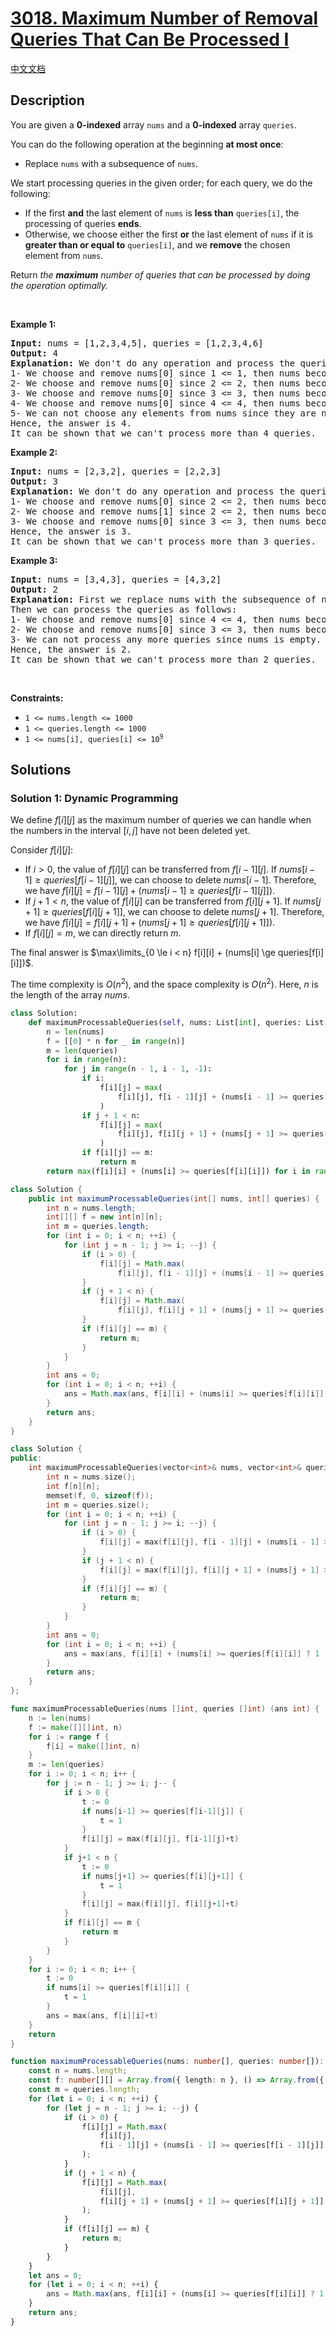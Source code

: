 # [3018. Maximum Number of Removal Queries That Can Be Processed I](https://leetcode.com/problems/maximum-number-of-removal-queries-that-can-be-processed-i)

[中文文档](./solution/3000-3099/3018.Maximum%20Number%20of%20Removal%20Queries%20That%20Can%20Be%20Processed%20I/README.md)

<!-- tags:Array,Dynamic Programming -->

## Description

<p>You are given a <strong>0-indexed</strong> array <code>nums</code> and a <strong>0-indexed</strong> array <code>queries</code>.</p>

<p>You can do the following operation at the beginning <strong>at most once</strong>:</p>

<ul>
	<li>Replace <code>nums</code> with a <span data-keyword="subsequence-array">subsequence</span> of <code>nums</code>.</li>
</ul>

<p>We start processing queries in the given order; for each query, we do the following:</p>

<ul>
	<li>If the first <strong>and</strong> the last element of <code>nums</code> is <strong>less than</strong> <code>queries[i]</code>, the processing of queries <strong>ends</strong>.</li>
	<li>Otherwise, we choose either the first <strong>or</strong> the last element of <code>nums</code> if it is <strong>greater than or equal to</strong> <code>queries[i]</code>, and we <strong>remove</strong> the chosen element from <code>nums</code>.</li>
</ul>

<p>Return <em>the <strong>maximum</strong> number of queries that can be processed by doing the operation optimally.</em></p>

<p>&nbsp;</p>
<p><strong class="example">Example 1:</strong></p>

<pre>
<strong>Input:</strong> nums = [1,2,3,4,5], queries = [1,2,3,4,6]
<strong>Output:</strong> 4
<strong>Explanation:</strong> We don&#39;t do any operation and process the queries as follows:
1- We choose and remove nums[0] since 1 &lt;= 1, then nums becomes [2,3,4,5].
2- We choose and remove nums[0] since 2 &lt;= 2, then nums becomes [3,4,5].
3- We choose and remove nums[0] since 3 &lt;= 3, then nums becomes [4,5].
4- We choose and remove nums[0] since 4 &lt;= 4, then nums becomes [5].
5- We can not choose any elements from nums since they are not greater than or equal to 5.
Hence, the answer is 4.
It can be shown that we can&#39;t process more than 4 queries.
</pre>

<p><strong class="example">Example 2:</strong></p>

<pre>
<strong>Input:</strong> nums = [2,3,2], queries = [2,2,3]
<strong>Output:</strong> 3
<strong>Explanation:</strong> We don&#39;t do any operation and process the queries as follows:
1- We choose and remove nums[0] since 2 &lt;= 2, then nums becomes [3,2].
2- We choose and remove nums[1] since 2 &lt;= 2, then nums becomes [3].
3- We choose and remove nums[0] since 3 &lt;= 3, then nums becomes [].
Hence, the answer is 3.
It can be shown that we can&#39;t process more than 3 queries.
</pre>

<p><strong class="example">Example 3:</strong></p>

<pre>
<strong>Input:</strong> nums = [3,4,3], queries = [4,3,2]
<strong>Output:</strong> 2
<strong>Explanation:</strong> First we replace nums with the subsequence of nums [4,3].
Then we can process the queries as follows:
1- We choose and remove nums[0] since 4 &lt;= 4, then nums becomes [3].
2- We choose and remove nums[0] since 3 &lt;= 3, then nums becomes [].
3- We can not process any more queries since nums is empty.
Hence, the answer is 2.
It can be shown that we can&#39;t process more than 2 queries.
</pre>

<p>&nbsp;</p>
<p><strong>Constraints:</strong></p>

<ul>
	<li><code>1 &lt;= nums.length &lt;= 1000</code></li>
	<li><code>1 &lt;= queries.length &lt;= 1000</code></li>
	<li><code>1 &lt;= nums[i], queries[i] &lt;= 10<sup>9</sup></code></li>
</ul>

## Solutions

### Solution 1: Dynamic Programming

We define $f[i][j]$ as the maximum number of queries we can handle when the numbers in the interval $[i, j]$ have not been deleted yet.

Consider $f[i][j]$:

-   If $i > 0$, the value of $f[i][j]$ can be transferred from $f[i - 1][j]$. If $nums[i - 1] \ge queries[f[i - 1][j]]$, we can choose to delete $nums[i - 1]$. Therefore, we have $f[i][j] = f[i - 1][j] + (nums[i - 1] \ge queries[f[i - 1][j]])$.
-   If $j + 1 < n$, the value of $f[i][j]$ can be transferred from $f[i][j + 1]$. If $nums[j + 1] \ge queries[f[i][j + 1]]$, we can choose to delete $nums[j + 1]$. Therefore, we have $f[i][j] = f[i][j + 1] + (nums[j + 1] \ge queries[f[i][j + 1]])$.
-   If $f[i][j] = m$, we can directly return $m$.

The final answer is $\max\limits_{0 \le i < n} f[i][i] + (nums[i] \ge queries[f[i][i]])$.

The time complexity is $O(n^2)$, and the space complexity is $O(n^2)$. Here, $n$ is the length of the array $nums$.

<!-- tabs:start -->

```python
class Solution:
    def maximumProcessableQueries(self, nums: List[int], queries: List[int]) -> int:
        n = len(nums)
        f = [[0] * n for _ in range(n)]
        m = len(queries)
        for i in range(n):
            for j in range(n - 1, i - 1, -1):
                if i:
                    f[i][j] = max(
                        f[i][j], f[i - 1][j] + (nums[i - 1] >= queries[f[i - 1][j]])
                    )
                if j + 1 < n:
                    f[i][j] = max(
                        f[i][j], f[i][j + 1] + (nums[j + 1] >= queries[f[i][j + 1]])
                    )
                if f[i][j] == m:
                    return m
        return max(f[i][i] + (nums[i] >= queries[f[i][i]]) for i in range(n))
```

```java
class Solution {
    public int maximumProcessableQueries(int[] nums, int[] queries) {
        int n = nums.length;
        int[][] f = new int[n][n];
        int m = queries.length;
        for (int i = 0; i < n; ++i) {
            for (int j = n - 1; j >= i; --j) {
                if (i > 0) {
                    f[i][j] = Math.max(
                        f[i][j], f[i - 1][j] + (nums[i - 1] >= queries[f[i - 1][j]] ? 1 : 0));
                }
                if (j + 1 < n) {
                    f[i][j] = Math.max(
                        f[i][j], f[i][j + 1] + (nums[j + 1] >= queries[f[i][j + 1]] ? 1 : 0));
                }
                if (f[i][j] == m) {
                    return m;
                }
            }
        }
        int ans = 0;
        for (int i = 0; i < n; ++i) {
            ans = Math.max(ans, f[i][i] + (nums[i] >= queries[f[i][i]] ? 1 : 0));
        }
        return ans;
    }
}
```

```cpp
class Solution {
public:
    int maximumProcessableQueries(vector<int>& nums, vector<int>& queries) {
        int n = nums.size();
        int f[n][n];
        memset(f, 0, sizeof(f));
        int m = queries.size();
        for (int i = 0; i < n; ++i) {
            for (int j = n - 1; j >= i; --j) {
                if (i > 0) {
                    f[i][j] = max(f[i][j], f[i - 1][j] + (nums[i - 1] >= queries[f[i - 1][j]] ? 1 : 0));
                }
                if (j + 1 < n) {
                    f[i][j] = max(f[i][j], f[i][j + 1] + (nums[j + 1] >= queries[f[i][j + 1]] ? 1 : 0));
                }
                if (f[i][j] == m) {
                    return m;
                }
            }
        }
        int ans = 0;
        for (int i = 0; i < n; ++i) {
            ans = max(ans, f[i][i] + (nums[i] >= queries[f[i][i]] ? 1 : 0));
        }
        return ans;
    }
};
```

```go
func maximumProcessableQueries(nums []int, queries []int) (ans int) {
	n := len(nums)
	f := make([][]int, n)
	for i := range f {
		f[i] = make([]int, n)
	}
	m := len(queries)
	for i := 0; i < n; i++ {
		for j := n - 1; j >= i; j-- {
			if i > 0 {
				t := 0
				if nums[i-1] >= queries[f[i-1][j]] {
					t = 1
				}
				f[i][j] = max(f[i][j], f[i-1][j]+t)
			}
			if j+1 < n {
				t := 0
				if nums[j+1] >= queries[f[i][j+1]] {
					t = 1
				}
				f[i][j] = max(f[i][j], f[i][j+1]+t)
			}
			if f[i][j] == m {
				return m
			}
		}
	}
	for i := 0; i < n; i++ {
		t := 0
		if nums[i] >= queries[f[i][i]] {
			t = 1
		}
		ans = max(ans, f[i][i]+t)
	}
	return
}
```

```ts
function maximumProcessableQueries(nums: number[], queries: number[]): number {
    const n = nums.length;
    const f: number[][] = Array.from({ length: n }, () => Array.from({ length: n }, () => 0));
    const m = queries.length;
    for (let i = 0; i < n; ++i) {
        for (let j = n - 1; j >= i; --j) {
            if (i > 0) {
                f[i][j] = Math.max(
                    f[i][j],
                    f[i - 1][j] + (nums[i - 1] >= queries[f[i - 1][j]] ? 1 : 0),
                );
            }
            if (j + 1 < n) {
                f[i][j] = Math.max(
                    f[i][j],
                    f[i][j + 1] + (nums[j + 1] >= queries[f[i][j + 1]] ? 1 : 0),
                );
            }
            if (f[i][j] == m) {
                return m;
            }
        }
    }
    let ans = 0;
    for (let i = 0; i < n; ++i) {
        ans = Math.max(ans, f[i][i] + (nums[i] >= queries[f[i][i]] ? 1 : 0));
    }
    return ans;
}
```

<!-- tabs:end -->

<!-- end -->
